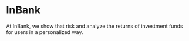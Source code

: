 # InBank
At InBank, we show that risk and analyze the returns of investment funds for users in a personalized way.
